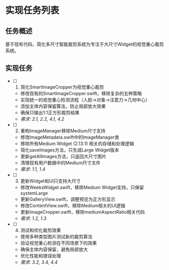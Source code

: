 # 实现任务列表

## 任务概述

基于现有代码，简化多尺寸智能裁剪系统为专注于大尺寸Widget的视觉重心裁剪系统。

## 实现任务

- [ ] 1. 简化SmartImageCropper为视觉重心裁剪
  - 修改现有的SmartImageCropper.swift，移除复杂的五种策略
  - 实现统一的视觉重心检测流程（人脸→对象→注意力→几何中心）
  - 添加主体内容保留算法，防止局部放大效果
  - 确保只输出1:1正方形裁剪结果
  - _需求: 2.1, 2.2, 4.1, 4.2_

- [ ] 2. 重构ImageManager移除Medium尺寸支持
  - 修改ImageMetadata.swift中的ImageManager类
  - 移除所有Medium Widget (2.13:1) 相关的存储和处理逻辑
  - 简化saveImages方法，只生成Large Widget版本
  - 更新getAllImages方法，只返回大尺寸图片
  - 清理现有用户数据中的Medium尺寸文件
  - _需求: 1.1, 1.4_

- [ ] 3. 更新Widget和UI只支持大尺寸
  - 修改WeeksWidget.swift，移除Medium Widget支持，只保留systemLarge
  - 更新GalleryView.swift，调整预览为正方形显示
  - 修改ContentView.swift，移除Medium相关的UI逻辑
  - 更新ImageCropper.swift，移除mediumAspectRatio相关代码
  - _需求: 1.2, 1.3_

- [ ] 4. 测试和优化裁剪效果
  - 使用多种类型图片测试新的裁剪算法
  - 验证视觉重心检测在不同场景下的效果
  - 确保主体内容保留，避免局部放大
  - 优化性能和错误处理
  - _需求: 3.2, 3.4, 4.4_
